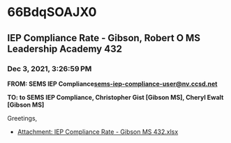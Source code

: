 # 66BdqSOAJX0
## IEP Compliance Rate - Gibson, Robert O MS Leadership Academy 432
### Dec 3, 2021, 3:26:59 PM
**FROM: SEMS IEP Compliance<sems-iep-compliance-user@nv.ccsd.net>**

**TO: to SEMS IEP Compliance, Christopher Gist [Gibson MS], Cheryl Ewalt [Gibson MS]**


Greetings, 





* [Attachment: IEP Compliance Rate - Gibson MS 432.xlsx](66BdqSOAJX0-attachment-1.xlsx)
